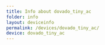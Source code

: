 ```yaml
---
title: Info about dovado_tiny_ac
folder: info
layout: deviceinfo
permalink: /devices/dovado_tiny_ac/
device: dovado_tiny_ac
---
```


